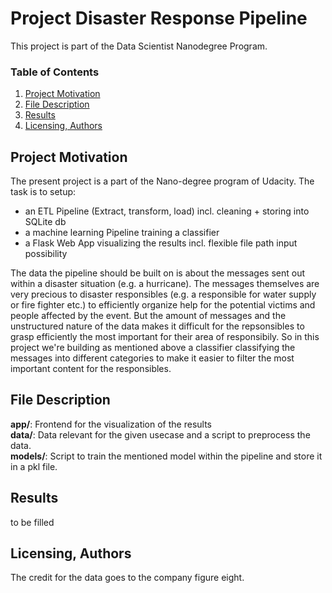 # Project Disaster Response Pipeline
This project is part of the Data Scientist Nanodegree Program.

### Table of Contents
1. [Project Motivation](#motivation)
2. [File Description](#files)
3. [Results](#results)
4. [Licensing, Authors](#licensing)

## Project Motivation <a name="motivation"></a>

The present project is a part of the Nano-degree program of Udacity. The task is to setup:
* an ETL Pipeline (Extract, transform, load) incl. cleaning + storing into SQLite db
* a machine learning Pipeline training a classifier
* a Flask Web App visualizing the results incl. flexible file path input possibility

The data the pipeline should be built on is about the messages sent out within a disaster situation (e.g. a hurricane).
The messages themselves are very precious to disaster responsibles (e.g. a responsible for water supply or fire fighter etc.) to efficiently organize help for the potential victims and people affected by the event. But the amount of messages and the unstructured nature of the data makes it difficult for the repsonsibles to grasp efficiently the most important for their area of responsibily. 
So in this project we're building as mentioned above a classifier classifying the messages into different categories to make it easier to filter the most important content for the responsibles. 

## File Description <a name="files"></a>
**app/**: Frontend for the visualization of the results </br>
**data/**: Data relevant for the given usecase and a script to preprocess the data. </br>
**models/**: Script to train the mentioned model within the pipeline and store it in a pkl file. </br>

## Results <a name="results"></a>
to be filled <br>

## Licensing, Authors <a name="licensing"></a>
The credit for the data goes to the company figure eight.